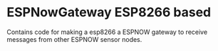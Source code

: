 # ESPNowGateway ESP8266 based
Contains code for making a esp8266 a ESPNOW gateway to receive messages from other ESPNOW sensor nodes.

